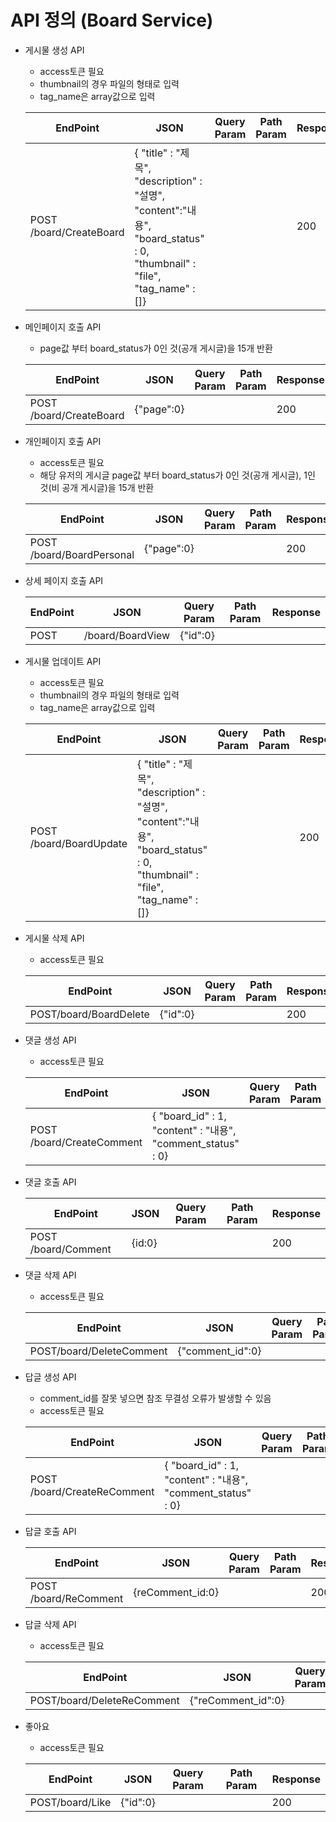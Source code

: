 # API 정의 (Board Service)
- 게시물 생성 API
  - access토큰 필요
  - thumbnail의 경우 파일의 형태로 입력
  - tag_name은 array값으로 입력
    
  |EndPoint|JSON|Query Param|Path Param|Response|  
  |---|---|---|---|---|
  |POST /board/CreateBoard|{  "title" : "제목",    "description" : "설명",    "content":"내용",    "board_status" : 0,    "thumbnail" : "file",    "tag_name" : []}|||200|  

- 메인페이지 호출 API
  - page값 부터 board_status가 0인 것(공개 게시글)을 15개 반환

  |EndPoint|JSON|Query Param|Path Param|Response|  
  |---|---|---|---|---|
  |POST /board/CreateBoard|{"page":0}|||200|  
  
- 개인페이지 호출 API
  - access토큰 필요
  - 해당 유저의 게시글 page값 부터 board_status가 0인 것(공개 게시글), 1인 것(비 공개 게시글)을 15개 반환

  |EndPoint|JSON|Query Param|Path Param|Response|  
  |---|---|---|---|---|
  |POST /board/BoardPersonal|{"page":0}|||200|  

- 상세 페이지 호출 API

  |EndPoint|JSON|Query Param|Path Param|Response|  
  |---|---|---|---|---|
  |POST| /board/BoardView|{"id":0}|||200|  

- 게시물 업데이트 API
  - access토큰 필요
  - thumbnail의 경우 파일의 형태로 입력
  - tag_name은 array값으로 입력

  |EndPoint|JSON|Query Param|Path Param|Response|  
  |---|---|---|---|---|
  |POST /board/BoardUpdate|{  "title" : "제목",    "description" : "설명",    "content":"내용",    "board_status" : 0,    "thumbnail" : "file",    "tag_name" : []}|||200|  

- 게시물 삭제 API
  - access토큰 필요
  
  |EndPoint|JSON|Query Param|Path Param|Response|  
  |---|---|---|---|---|
  |POST/board/BoardDelete|{"id":0}|||200|  

- 댓글 생성 API
  - access토큰 필요
    
  |EndPoint|JSON|Query Param|Path Param|Response|  
  |---|---|---|---|---|
  |POST /board/CreateComment|{      "board_id" : 1,    "content" : "내용",    "comment_status" : 0}|||200|  

- 댓글 호출 API
  

  |EndPoint|JSON|Query Param|Path Param|Response|  
  |---|---|---|---|---|
  |POST /board/Comment|{id:0}|||200|  

- 댓글 삭제 API
  - access토큰 필요
  
  |EndPoint|JSON|Query Param|Path Param|Response|  
  |---|---|---|---|---|
  |POST/board/DeleteComment|{"comment_id":0}|||200|  
  
- 답글 생성 API
  - comment_id를 잘못 넣으면 참조 무결성 오류가 발생할 수 있음
  - access토큰 필요

  |EndPoint|JSON|Query Param|Path Param|Response|  
  |---|---|---|---|---|
  |POST /board/CreateReComment|{      "board_id" : 1,    "content" : "내용",    "comment_status" : 0}|||200|  

- 답글 호출 API
  

  |EndPoint|JSON|Query Param|Path Param|Response|  
  |---|---|---|---|---|
  |POST /board/ReComment|{reComment_id:0}|||200|  

- 답글 삭제 API
  - access토큰 필요

  |EndPoint|JSON|Query Param|Path Param|Response|  
  |---|---|---|---|---|
  |POST/board/DeleteReComment|{"reComment_id":0}|||200|  

- 좋아요
  - access토큰 필요

  |EndPoint|JSON|Query Param|Path Param|Response|  
  |---|---|---|---|---|
  |POST/board/Like|{"id":0}|||200|  